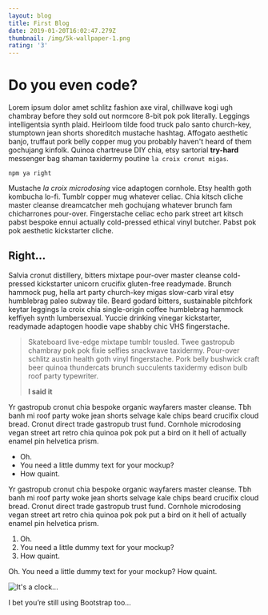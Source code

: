 ```yaml
---
layout: blog
title: First Blog
date: 2019-01-20T16:02:47.279Z
thumbnail: /img/5k-wallpaper-1.png
rating: '3'
---
```

# Do you even code?

Lorem ipsum dolor amet schlitz fashion axe viral, chillwave kogi ugh chambray before they sold out normcore 8-bit pok pok literally. Leggings intelligentsia synth plaid. Heirloom tilde food truck palo santo church-key, stumptown jean shorts shoreditch mustache hashtag. Affogato aesthetic banjo, truffaut pork belly copper mug you probably haven't heard of them gochujang kinfolk. Quinoa chartreuse DIY chia, etsy sartorial **try-hard** messenger bag shaman taxidermy poutine `la croix cronut migas`.

```
npm ya right
```

Mustache _la croix microdosing_ vice adaptogen cornhole. Etsy health goth kombucha lo-fi. Tumblr copper mug whatever celiac. Chia kitsch cliche master cleanse dreamcatcher meh gochujang whatever brunch fam chicharrones pour-over. Fingerstache celiac echo park street art kitsch pabst bespoke ennui actually cold-pressed ethical vinyl butcher. Pabst pok pok aesthetic kickstarter cliche.

## Right...

Salvia cronut distillery, bitters mixtape pour-over master cleanse cold-pressed kickstarter unicorn crucifix gluten-free readymade. Brunch hammock pug, hella art party church-key migas slow-carb viral etsy humblebrag paleo subway tile. Beard godard bitters, sustainable pitchfork keytar leggings la croix chia single-origin coffee humblebrag hammock keffiyeh synth lumbersexual. Yuccie drinking vinegar kickstarter, readymade adaptogen hoodie vape shabby chic VHS fingerstache.

> Skateboard live-edge mixtape tumblr tousled. Twee gastropub chambray pok pok fixie selfies snackwave taxidermy. Pour-over schlitz austin health goth vinyl fingerstache. Pork belly bushwick craft beer quinoa thundercats brunch succulents taxidermy edison bulb roof party typewriter.
>
> **I said it**

Yr gastropub cronut chia bespoke organic wayfarers master cleanse. Tbh banh mi roof party woke jean shorts selvage kale chips beard crucifix cloud bread. Cronut direct trade gastropub trust fund. Cornhole microdosing vegan street art retro chia quinoa pok pok put a bird on it hell of actually enamel pin helvetica prism.

* Oh.
* You need a little dummy text for your mockup?
* How quaint.

Yr gastropub cronut chia bespoke organic wayfarers master cleanse. Tbh banh mi roof party woke jean shorts selvage kale chips beard crucifix cloud bread. Cronut direct trade gastropub trust fund. Cornhole microdosing vegan street art retro chia quinoa pok pok put a bird on it hell of actually enamel pin helvetica prism.

1. Oh.
2. You need a little dummy text for your mockup?
3. How quaint.

Oh. You need a little dummy text for your mockup? How quaint.

![It's a clock...](/img/icon-ios-blue-2x.png "It's a clock!!!")

I bet you’re still using Bootstrap too…
